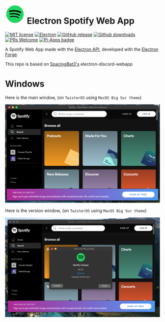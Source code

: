 
<h1><a href='https://spotify.com'><img src='../icons/app.png' width='64px'></a> Electron Spotify Web App </h1>

[![MIT license](https://img.shields.io/badge/License-MIT-C23939.svg)](COPYING)
[![Electron](https://img.shields.io/badge/Made%20with-Electron-486F8F.svg)](https://www.electronjs.org/)
[![GitHub release](https://img.shields.io/github/release/oxmc/electron-Spotify-webapp.svg)](../../../tags)
[![Github downloads](https://img.shields.io/github/downloads/oxmc/electron-Spotify-webapp/total.svg)](../../../releases)
[![PRs Welcome](https://img.shields.io/badge/Pull%20requests-welcome-brightgreen.svg)](#want-to-contribute-to-my-project)
[![Pi-Apps badge](https://badgen.net/badge/Pi-Apps%3F/No/c51a4a?icon=https://gitcdn.link/repo/Botspot/pi-apps/master/icons/logo.svg)](https://github.com/Botspot/pi-apps)
<!--[![Run tests](../../../actions/workflows/build.yml/badge.svg?event=push)](../../../actions/workflows/build.yml)-->

A Spotify Web App made with the [Electron API](https://github.com/electron/electron), developed with the [Electron Forge](https://github.com/electron-userland/electron-forge).

This repo is based on [SpacingBat3's](\https://github.com/SpacingBat3/electron-discord-webapp) electron-discord-webapp


# Windows

Here is the main window, (on `TwisterOS` using `MacOS Big Sur theme`)

![Main window on TwisterOS](./assets/spotify-webapp-main-window-3.png)


Here is the version window, (on `TwisterOS` using `MacOS Big Sur theme`)

![Version window on TwisterOS](./assets/spotify-webapp-version-window-2.png)
